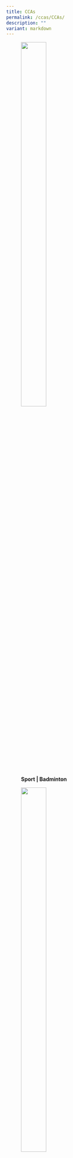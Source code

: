 ```yaml
---
title: CCAs
permalink: /ccas/CCAs/
description: ""
variant: markdown
---
```

<figure>

<a href="/ccas/sports/badminton/"> <img style="width:40%;height:50%" src="/images/CCAs/S1.png"></a>

<figcaption>

<strong> Sport | Badminton </strong>

</figcaption>

</figure>

<figure>

<a href="/ccas/sports/basketball/"> <img style="width:40%;height:50%" src="/images/CCAs/S2.png"></a>

<figcaption>

<strong> Sport | Basketball </strong>

</figcaption>

</figure>

<figure>

<a href="/ccas/sports/football/"> <img style="width:40%;height:50%" src="/images/CCAs/S3.png"></a>

<figcaption>

<strong> Sport | Football </strong>

</figcaption>

</figure>

<figure>

<a href="/ccas/sports/hockey/"> <img style="width:40%;height:50%" src="/images/CCAs/S4.png"></a>

<figcaption>

<strong> Sport | Hockey </strong>

</figcaption>

</figure>

<figure>

<a href="/ccas/sports/netball/"> <img style="width:40%;height:50%" src="/images/CCAs/S5.png"></a>

<figcaption>

<strong> Sport | Netball </strong>

</figcaption>

</figure>

<figure>

<a href="/ccas/sports/taekwondo/"> <img style="width:40%;height:50%" src="/images/CCAs/S6.png"></a>

<figcaption>

<strong> Sport | Taekwondo </strong>

</figcaption>

</figure>

<figure>

<a href="/ccas/performing-arts/brass-band/"> <img style="width:40%;height:50%" src="/images/CCAs/S7.png"></a>

<figcaption>

<strong> Performing Arts | Brass Band </strong>

</figcaption>

</figure>

<figure>



</figure>

<figure>

<a href="/ccas/performing-arts/choir/"> <img style="width:40%;height:50%" src="/images/CCAs/S9.png"></a>

<figcaption>

<strong> Performing Arts | Choir </strong>

</figcaption>

</figure>

<figure>


<a href="/ccas/performing-arts/guzheng/"> <img style="width:40%;height:50%" src="/images/CCAs/S11.png"></a>

<figcaption>

<strong> Performing Arts | Guzheng </strong>

</figcaption>

</figure>

<figure>

<a href="/ccas/performing-arts/international/"> <img style="width:40%;height:50%" src="/images/CCAs/S12.png"></a>

<figcaption>

<strong> Performing Arts | International Dance </strong>

</figcaption>

</figure>

<figure>

<a href="/ccas/clubs/art-club/"> <img style="width:40%;height:50%" src="/images/CCAs/S15.png"></a>

<figcaption>

<strong> Clubs &amp; Societies | Art Club </strong>

</figcaption>

</figure>



<a href="/ccas/clubs/life-skills-club/"> <img style="width:40%;height:50%" src="/images/CCAs/S18.png"></a>

<figcaption>
	<figure>
	
<strong> Clubs &amp; Societies | Lifeskills </strong>

</figure></figcaption>
<figure>

<a href="/ccas/performing-arts/masscommunication/"> <img style="width:40%;height:50%" src="/images/CCAs/S14.png"></a>

<figcaption>

<strong> Clubs &amp; Societies | Mass Communication </strong>

</figcaption>

</figure>

<figure>

</figure>




<figure>

<a href="/ccas/clubs/robotics-club/"> <img style="width:40%;height:50%" src="/images/CCAs/S20.png"></a>

<figcaption>

<strong> Clubs &amp; Societies | Robotics </strong>

</figcaption>

</figure>

<figure>

<a href="/ccas/uniformed-groups/red-cross/"> <img style="width:40%;height:50%" src="/images/CCAs/S21.png"></a>

<figcaption>

<strong> Uniformed Groups | Red Cross </strong>

</figcaption>

</figure>

Rivervale CCA Programme aims to provide students with a platform to discover their interests and talents through our inclusive and diverse CCA programmes. Our CCAs consist of the Visual and Performing Arts, Sports, Uniform Group and Clubs and Societies.

  

Rivervale adopts the ‘Free Choice’ model and allocates students to their first choice of CCA. We believe in supporting their interest first, and through interest, they will harness greater passion.

  

Every Friday morning, Primary 2 to Primary 6 students will engage in CCAs of their choice, where they will progressively develop CCA-specific knowledge, skills, values and attitudes. Students’ potential and talent are further developed through the after-school trainings. CCAs also offer excellent platforms for students to learn core values, social and emotional competencies and the emerging 21st Century Competencies.

#### **CCA Details**

<style type="text/css">
.tg  {border-collapse:collapse;border-spacing:0;}
.tg td{border-color:black;border-style:solid;border-width:1px;font-family:Arial, sans-serif;font-size:14px;
  overflow:hidden;padding:10px 5px;word-break:normal;}
.tg th{border-color:black;border-style:solid;border-width:1px;font-family:Arial, sans-serif;font-size:14px;
  font-weight:normal;overflow:hidden;padding:10px 5px;word-break:normal;}
.tg .tg-m9di{background-color:#FFF;color:#0C3989;text-align:center;vertical-align:middle}
.tg .tg-pg9x{background-color:#FFF;color:#0C3989;font-weight:bold;text-align:center;vertical-align:top}
</style>
<table class="tg" style="border: 1px solid black">
<thead>
  <tr style="border: 1px solid black">
    <th class="tg-pg9x" style="border: 1px solid black">Day<br></th>
    <th class="tg-pg9x" style="border: 1px solid black">Time<br></th>
    <th class="tg-pg9x" style="border: 1px solid black">Level<br></th>
  </tr>
</thead>
<tbody>
  <tr style="border: 1px solid black">
    <td class="tg-m9di" style="border: 1px solid black">Friday<br></td>
    <td class="tg-m9di" style="border: 1px solid black">7.30am to 9.00am<br></td>
    <td class="tg-m9di" style="border: 1px solid black">P2 to P6<br></td>
  </tr>
  <tr style="border: 1px solid black">
    <td class="tg-m9di" style="border: 1px solid black">Monday/ Thursday/ Friday<br>(Refer to individual CCA page)<br></td>
    <td class="tg-m9di" style="border: 1px solid black">After school hours<br></td>
    <td class="tg-m9di" style="border: 1px solid black">P3 to P6</td>
  </tr>
</tbody>
</table>
